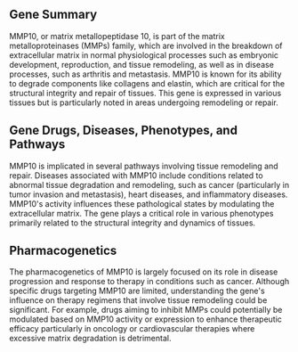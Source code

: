 ## Gene Summary
MMP10, or matrix metallopeptidase 10, is part of the matrix metalloproteinases (MMPs) family, which are involved in the breakdown of extracellular matrix in normal physiological processes such as embryonic development, reproduction, and tissue remodeling, as well as in disease processes, such as arthritis and metastasis. MMP10 is known for its ability to degrade components like collagens and elastin, which are critical for the structural integrity and repair of tissues. This gene is expressed in various tissues but is particularly noted in areas undergoing remodeling or repair.

## Gene Drugs, Diseases, Phenotypes, and Pathways
MMP10 is implicated in several pathways involving tissue remodeling and repair. Diseases associated with MMP10 include conditions related to abnormal tissue degradation and remodeling, such as cancer (particularly in tumor invasion and metastasis), heart diseases, and inflammatory diseases. MMP10's activity influences these pathological states by modulating the extracellular matrix. The gene plays a critical role in various phenotypes primarily related to the structural integrity and dynamics of tissues.

## Pharmacogenetics
The pharmacogenetics of MMP10 is largely focused on its role in disease progression and response to therapy in conditions such as cancer. Although specific drugs targeting MMP10 are limited, understanding the gene's influence on therapy regimens that involve tissue remodeling could be significant. For example, drugs aiming to inhibit MMPs could potentially be modulated based on MMP10 activity or expression to enhance therapeutic efficacy particularly in oncology or cardiovascular therapies where excessive matrix degradation is detrimental.